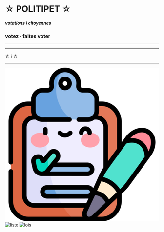 <div id="header" markdown="1">

☆ POLITIPET ☆
=============

#### _votations_ _ℹ️_ _citoyennes_

### votez · faites voter

</div>

-----

<div id="contents"></div>
<script src="main.js"></script>

-----

<div id="footer" markdown="1">

☆ [ℹ️ ](info.md) ☆

-----

[![sondage](favicon.ico)](poll/)
[![liste][logo an]][most voted]
[![lois][logo lois]](commission/lois.md)

</div>


[logo an]: https://www.assemblee-nationale.fr/assets/images/logo_an_square.png
[logo lois]: https://www.assemblee-nationale.fr/var/ezflow_site/storage/images/3/8/8/9/4589883-1-fre-FR/PICTO_AFF_LOIS_300x300.png
[most voted]: https://petitions.assemblee-nationale.fr/initiatives?order=most_voted

